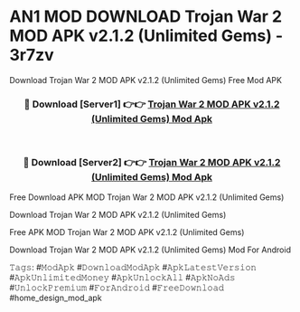 # AN1 MOD DOWNLOAD Trojan War 2 MOD APK v2.1.2 (Unlimited Gems) - 3r7zv
Download Trojan War 2 MOD APK v2.1.2 (Unlimited Gems) Free Mod APK

<div align="center">
<h3>🔴 Download [Server1] 👉👉 <a href="https://apk-comot.site?title=Trojan_War_2_MOD_APK_v2.1.2_(Unlimited_Gems)">Trojan War 2 MOD APK v2.1.2 (Unlimited Gems) Mod Apk</a></h3><br>

<h3>🔴 Download [Server2] 👉👉 <a href="https://apk-comot.site?title=Trojan_War_2_MOD_APK_v2.1.2_(Unlimited_Gems)">Trojan War 2 MOD APK v2.1.2 (Unlimited Gems) Mod Apk</a></h3>
</div>


Free Download APK MOD Trojan War 2 MOD APK v2.1.2 (Unlimited Gems)

Download Trojan War 2 MOD APK v2.1.2 (Unlimited Gems) 

Free APK MOD Trojan War 2 MOD APK v2.1.2 (Unlimited Gems) 

Download Trojan War 2 MOD APK v2.1.2 (Unlimited Gems) Mod For Android

𝚃𝚊𝚐𝚜: #𝙼𝚘𝚍𝙰𝚙𝚔 #𝙳𝚘𝚠𝚗𝚕𝚘𝚊𝚍𝙼𝚘𝚍𝙰𝚙𝚔 #𝙰𝚙𝚔𝙻𝚊𝚝𝚎𝚜𝚝𝚅𝚎𝚛𝚜𝚒𝚘𝚗 #𝙰𝚙𝚔𝚄𝚗𝚕𝚒𝚖𝚒𝚝𝚎𝚍𝙼𝚘𝚗𝚎𝚢 #𝙰𝚙𝚔𝚄𝚗𝚕𝚘𝚌𝚔𝙰𝚕𝚕 #𝙰𝚙𝚔𝙽𝚘𝙰𝚍𝚜 #𝚄𝚗𝚕𝚘𝚌𝚔𝙿𝚛𝚎𝚖𝚒𝚞𝚖 #𝙵𝚘𝚛𝙰𝚗𝚍𝚛𝚘𝚒𝚍 #𝙵𝚛𝚎𝚎𝙳𝚘𝚠𝚗𝚕𝚘𝚊𝚍 #home_design_mod_apk